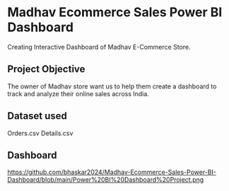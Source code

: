 # Madhav Ecommerce Sales Power BI Dashboard
Creating Interactive Dashboard of Madhav E-Commerce Store.
## Project Objective
The owner of Madhav store want us to help them create a dashboard to track and analyze their online sales across India.

## Dataset used
Orders.csv
Details.csv

## Dashboard
https://github.com/bhaskar2024/Madhav-Ecommerce-Sales-Power-BI-Dashboard/blob/main/Power%20BI%20Dashboard%20Project.png

